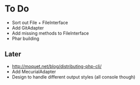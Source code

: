 # To Do

* Sort out File + FileInterface
* Add GitAdapter
* Add missing methods to FileInterface
* Phar building

## Later

* http://moquet.net/blog/distributing-php-cli/
* Add MecurialAdapter
* Design to handle different output styles (all console though)
